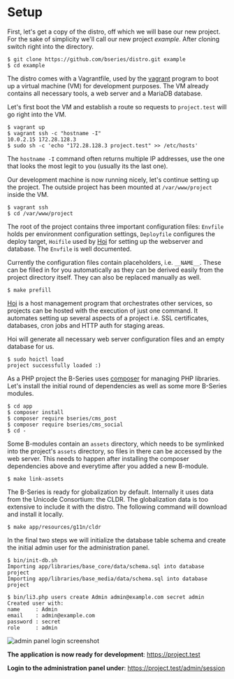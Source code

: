 # Setup

First, let's get a copy of the distro, off which we will base our new project. For the sake of simplicity we'll call our new project _example_. After cloning switch right into the directory.
```
$ git clone https://github.com/bseries/distro.git example
$ cd example
```

The distro comes with a Vagrantfile, used by the [vagrant](https://www.vagrantup.com/) program to boot up a virtual machine (VM) for development purposes. The VM already contains all necessary tools, a web server and a MariaDB database.  

Let's first boot the VM and establish a route so requests to `project.test` will go right into the VM.
```
$ vagrant up
$ vagrant ssh -c "hostname -I"
10.0.2.15 172.28.128.3
$ sudo sh -c 'echo "172.28.128.3 project.test" >> /etc/hosts'
```

The `hostname -I` command often returns multiple IP addresses, use the one that looks the most legit to you (usually its the last one).

Our development machine is now running nicely, let's continue setting up the project. The outside project has been mounted at `/var/www/project` inside the VM.
```
$ vagrant ssh
$ cd /var/www/project
```

The root of the project contains three important configuration files: `Envfile` holds per environment configuration settings, `Deployfile` configures the deploy target, `Hoifile` used by [Hoi](https://github.com/atelierdisko/hoi) for setting up the webserver and database. The `Envfile` is well documented.

Currently the configuration files contain placeholders, i.e. `__NAME__`. These can be filled in for you automatically as they can be derived easily from the project directory itself. They can also be replaced manually as well.
```
$ make prefill
```

[Hoi](https://github.com/atelierdisko/hoi) is a host management program that orchestrates other services, so projects can be hosted with the execution of just one command. It automates setting up
several aspects of a project i.e. SSL certificates, databases, cron jobs and HTTP auth for staging areas.

Hoi will generate all necessary web server configuration files and an empty database for us.
```
$ sudo hoictl load
project successfully loaded :)
```

As a PHP project the B-Series uses [composer](https://getcomposer.org/) for managing PHP libraries. Let's install the initial round of dependencies as well as some more B-Series modules.
```
$ cd app
$ composer install
$ composer require bseries/cms_post
$ composer require bseries/cms_social
$ cd -
```

Some B-modules contain an `assets` directory, which needs to be symlinked into the project's `assets` directory, so files in there can be accessed by the web server. This needs to happen after installing the composer dependencies above and everytime after you added a new B-module.
```
$ make link-assets
```

The B-Series is ready for globalization by default. Internally it uses data from the Unicode Consortium: the CLDR. The globalization data is too extensive to include it with the distro. The following command will download and install it locally.
```
$ make app/resources/g11n/cldr
```

In the final two steps we will initialize the database table schema and create the initial admin user for the administration panel.
```
$ bin/init-db.sh
Importing app/libraries/base_core/data/schema.sql into database project
Importing app/libraries/base_media/data/schema.sql into database project

$ bin/li3.php users create Admin admin@example.com secret admin
Created user with:
name     : Admin
email    : admin@example.com
password : secret
role     : admin
```

![admin panel login screenshot](http://b-series.org/assets/v:1+9cc014f/app/img/login.png)

**The application is now ready for development**: https://project.test

**Login to the administration panel under**: https://project.test/admin/session
